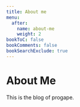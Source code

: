 ```yaml
---
title: About me
menu:
  after:
    name: about-me
    weight: 2
bookToC: false
bookComments: false
bookSearchExclude: true
---
```


# About Me

This is the blog of progape.
